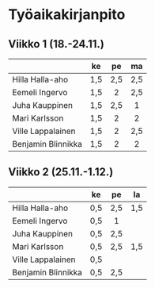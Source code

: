 # Työaikakirjanpito


## Viikko 1 (18.-24.11.)

|                    | ke  | pe  | ma  |                                          
| -------------------|:---:|:---:|:---:| 
| Hilla Halla-aho    | 1,5 | 2,5 | 2,5 |
| Eemeli Ingervo     | 1,5 |  2  | 2,5 |
| Juha Kauppinen     | 1,5 | 2,5 |  1  |
| Mari Karlsson      | 1,5 |  2  |  2  |
| Ville Lappalainen  | 1,5 |  2  | 2,5 |
| Benjamin Blinnikka | 1,5 |  2  |  2  |


## Viikko 2 (25.11.-1.12.)

|                    | ke  | pe  | la  |                                    
| -------------------|:---:|:---:|:---:|
| Hilla Halla-aho    | 0,5 | 2,5 | 1,5 |
| Eemeli Ingervo     | 0,5 |  1  |     |
| Juha Kauppinen     | 0,5 | 2,5 |     |
| Mari Karlsson      | 0,5 | 2,5 | 1,5 |
| Ville Lappalainen  | 0,5 |     |     |
| Benjamin Blinnikka | 0,5 | 2,5 |     |
